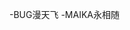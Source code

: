 -BUG漫天飞
-MAIKA永相随

<!---
SuMaiKaDe/SuMaiKaDe is a ✨ special ✨ repository because its `README.md` (this file) appears on your GitHub profile.
You can click the Preview link to take a look at your changes.
--->
